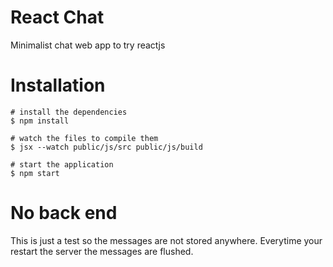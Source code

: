 # React Chat

Minimalist chat web app to try reactjs

# Installation

    # install the dependencies
    $ npm install

    # watch the files to compile them
    $ jsx --watch public/js/src public/js/build

    # start the application
    $ npm start

# No back end

This is just a test so the messages are not stored anywhere. Everytime your restart the server the messages are flushed.
